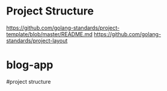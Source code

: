 # Project Structure 
https://github.com/golang-standards/project-template/blob/master/README.md
https://github.com/golang-standards/project-layout

# blog-app

#project structure

